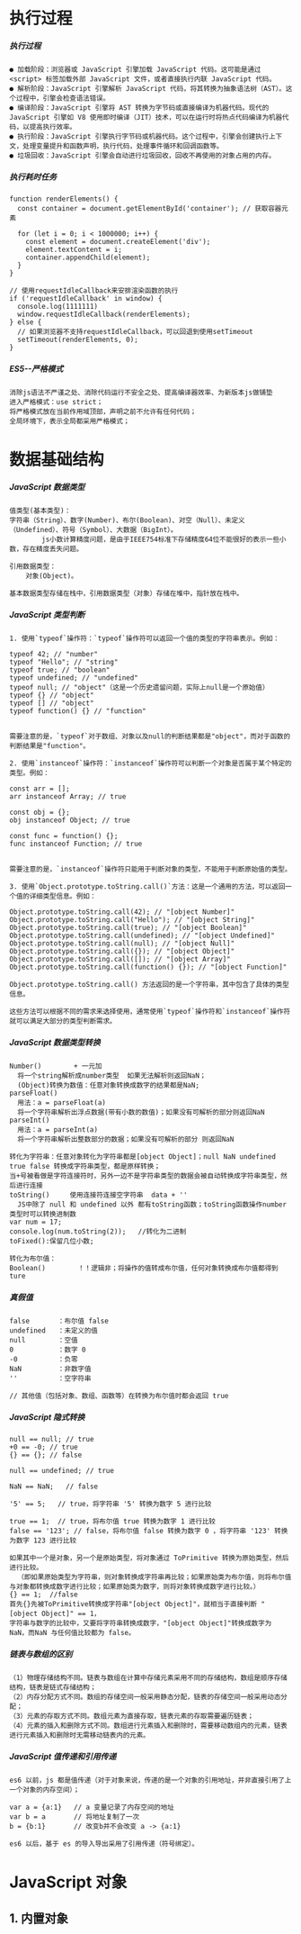 # 执行过程

##### 执行过程

    ● 加载阶段：浏览器或 JavaScript 引擎加载 JavaScript 代码。这可能是通过 <script> 标签加载外部 JavaScript 文件，或者直接执行内联 JavaScript 代码。
    ● 解析阶段：JavaScript 引擎解析 JavaScript 代码，将其转换为抽象语法树（AST）。这个过程中，引擎会检查语法错误。
    ● 编译阶段：JavaScript 引擎将 AST 转换为字节码或直接编译为机器代码。现代的 JavaScript 引擎如 V8 使用即时编译（JIT）技术，可以在运行时将热点代码编译为机器代码，以提高执行效率。
    ● 执行阶段：JavaScript 引擎执行字节码或机器代码。这个过程中，引擎会创建执行上下文，处理变量提升和函数声明，执行代码，处理事件循环和回调函数等。
    ● 垃圾回收：JavaScript 引擎会自动进行垃圾回收，回收不再使用的对象占用的内存。

##### 执行耗时任务

    function renderElements() {
      const container = document.getElementById('container'); // 获取容器元素
    
      for (let i = 0; i < 1000000; i++) {
        const element = document.createElement('div');
        element.textContent = i;
        container.appendChild(element);
      }
    }
    
    // 使用requestIdleCallback来安排渲染函数的执行
    if ('requestIdleCallback' in window) {
      console.log(1111111)
      window.requestIdleCallback(renderElements);
    } else {
      // 如果浏览器不支持requestIdleCallback，可以回退到使用setTimeout
      setTimeout(renderElements, 0);
    }

##### ES5--严格模式

    消除js语法不严谨之处、消除代码运行不安全之处、提高编译器效率、为新版本js做铺垫
    进入严格模式：use strict； 
    将严格模式放在当前作用域顶部，声明之前不允许有任何代码； 
    全局环境下，表示全局都采用严格模式；

# 数据基础结构

##### JavaScript 数据类型

    值类型(基本类型)：
    字符串（String）、数字(Number)、布尔(Boolean)、对空（Null）、未定义（Undefined）、符号（Symbol）、大数据（BigInt）。
    		js小数计算精度问题，是由于IEEE754标准下存储精度64位不能很好的表示一些小数，存在精度丢失问题。	
    
    引用数据类型：
        对象(Object)。
    
    基本数据类型存储在栈中，引用数据类型（对象）存储在堆中，指针放在栈中。

##### JavaScript 类型判断

    1. 使用`typeof`操作符：`typeof`操作符可以返回一个值的类型的字符串表示。例如：
    
    typeof 42; // "number"
    typeof "Hello"; // "string"
    typeof true; // "boolean"
    typeof undefined; // "undefined"
    typeof null; // "object"（这是一个历史遗留问题，实际上null是一个原始值）
    typeof {} // "object"
    typeof [] // "object"
    typeof function() {} // "function"
    
    
    需要注意的是，`typeof`对于数组、对象以及null的判断结果都是"object"，而对于函数的判断结果是"function"。
    
    2. 使用`instanceof`操作符：`instanceof`操作符可以判断一个对象是否属于某个特定的类型。例如：
    
    const arr = [];
    arr instanceof Array; // true
    
    const obj = {};
    obj instanceof Object; // true
    
    const func = function() {};
    func instanceof Function; // true
    
    
    需要注意的是，`instanceof`操作符只能用于判断对象的类型，不能用于判断原始值的类型。
    
    3. 使用`Object.prototype.toString.call()`方法：这是一个通用的方法，可以返回一个值的详细类型信息。例如：
    
    Object.prototype.toString.call(42); // "[object Number]"
    Object.prototype.toString.call("Hello"); // "[object String]"
    Object.prototype.toString.call(true); // "[object Boolean]"
    Object.prototype.toString.call(undefined); // "[object Undefined]"
    Object.prototype.toString.call(null); // "[object Null]"
    Object.prototype.toString.call({}); // "[object Object]"
    Object.prototype.toString.call([]); // "[object Array]"
    Object.prototype.toString.call(function() {}); // "[object Function]"
    
    Object.prototype.toString.call() 方法返回的是一个字符串，其中包含了具体的类型信息。
    
    这些方法可以根据不同的需求来选择使用，通常使用`typeof`操作符和`instanceof`操作符就可以满足大部分的类型判断需求。

##### JavaScript 数据类型转换

    Number()        + 一元加
      将一个string解析成number类型  如果无法解析则返回NaN；
      (Object)转换为数值：任意对象转换成数字的结果都是NaN;
    parseFloat()
      用法：a = parseFloat(a)
      将一个字符串解析出浮点数据(带有小数的数值)；如果没有可解析的部分则返回NaN
    parseInt()
      用法：a = parseInt(a)
      将一个字符串解析出整数部分的数据；如果没有可解析的部分 则返回NaN        
    
    转化为字符串：任意对象转化为字符串都是[object Object]；null NaN undefined true false 转换成字符串类型，都是原样转换；
    当+号被看做是字符连接符时，另外一边不是字符串类型的数据会被自动转换成字符串类型，然后进行连接
    toString()     使用连接符连接空字符串  data + ''
      JS中除了 null 和 undefined 以外 都有toString函数；toString函数操作number类型时可以转换进制数
    var num = 17;
    console.log(num.toString(2));   //转化为二进制
    toFixed():保留几位小数;
    
    转化为布尔值：
    Boolean()        ！！逻辑非；将操作的值转成布尔值，任何对象转换成布尔值都得到ture  

##### 真假值

    false       ：布尔值 false
    undefined   ：未定义的值
    null        ：空值
    0           ：数字 0
    -0          ：负零
    NaN         ：非数字值
    ''          ：空字符串
    
    // 其他值（包括对象、数组、函数等）在转换为布尔值时都会返回 true

##### JavaScript 隐式转换

    null == null; // true
    +0 == -0; // true
    {} == {}; // false

    null == undefined; // true

    NaN == NaN;   // false

    '5' == 5;   // true，将字符串 '5' 转换为数字 5 进行比较

    true == 1;  // true，将布尔值 true 转换为数字 1 进行比较
    false == '123'; // false，将布尔值 false 转换为数字 0 ，将字符串 '123' 转换为数字 123 进行比较

    如果其中一个是对象，另一个是原始类型，将对象通过 ToPrimitive 转换为原始类型，然后进行比较。
      （即如果原始类型为字符串，则对象转换成字符串再比较；如果原始类为布尔值，则将布尔值与对象都转换成数字进行比较；如果原始类为数字，则将对象转换成数字进行比较。）
    {} == 1;  //false
    首先{}先被ToPrimitive转换成字符串"[object Object]"，就相当于直接判断 "[object Object]" == 1，
    字符串与数字的比较中，又要将字符串转换成数字，"[object Object]"转换成数字为 NaN，而NaN 与任何值比较都为 false。

##### 链表与数组的区别

    （1）物理存储结构不同。链表与数组在计算中存储元素采用不同的存储结构，数组是顺序存储结构，链表是链式存储结构；
    （2）内存分配方式不同。数组的存储空间一般采用静态分配，链表的存储空间一般采用动态分配；
    （3）元素的存取方式不同。数组元素为直接存取，链表元素的存取需要遍历链表；
    （4）元素的插入和删除方式不同。数组进行元素插入和删除时，需要移动数组内的元素，链表进行元素插入和删除时无需移动链表内的元素。

##### JavaScript 值传递和引用传递

    es6 以前，js 都是值传递（对于对象来说，传递的是一个对象的引用地址，并非直接引用了上一个对象的内存空间）；
    
    var a = {a:1}   // a 变量记录了内存空间的地址
    var b = a       // 将地址复制了一次
    b = {b:1}       // 改变b并不会改变 a -> {a:1}
    
    es6 以后，基于 es 的导入导出采用了引用传递（符号绑定）。
# JavaScript 对象

## 1\. 内置对象